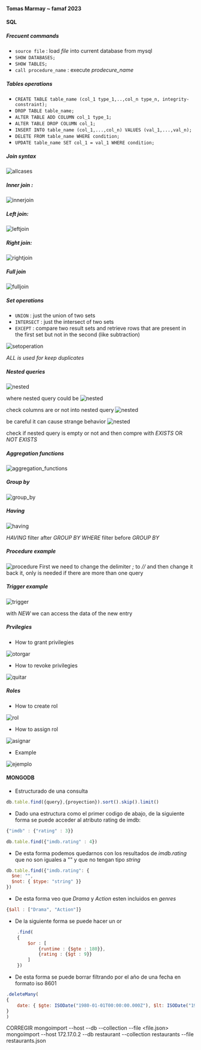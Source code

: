 #### Tomas Marmay ~ famaf 2023

#### SQL

##### Frecuent commands
- `source file` : load *file* into current database from mysql  
- `SHOW DATABASES;`
- `SHOW TABLES;`
- `call procedure_name` : execute *prodecure_name* 


##### Tables operations
- `CREATE TABLE table_name (col_1 type_1,..,col_n type_n, integrity-constraint);`
- `DROP TABLE table_name;`
- `ALTER TABLE ADD COLUMN col_1 type_1;`
- `ALTER TABLE DROP COLUMN col_1;` 
- `INSERT INTO table_name (col_1,...,col_n) VALUES (val_1,...,val_n);`
- `DELETE FROM table_name WHERE condition;`
- `UPDATE table_name SET col_1 = val_1 WHERE condition;`

##### Join syntax
![allcases](src/join.jpeg)

##### Inner join :
![innerjoin](src/inner_join.png) 

##### Left join:
![leftjoin](src/left_join.png)

##### Right join:
![rightjoin](src/right_join.png)

##### Full join 
![fulljoin](src/full_join.png)

##### Set operations
- `UNION` : just the union of two sets
- `INTERSECT` : just the intersect of two sets
- `EXCEPT` : compare two result sets and retrieve rows that are present in the first set but not in the second (like subtraction)
  
![setoperation](src/set_operation.png)

*ALL is used for keep duplicates*

##### Nested queries
![nested](src/nested1.png) 

where nested query could be 
![nested](src/nested2.png)

check columns are or not into nested query
![nested](src/nested3.png)

be careful it can cause strange behavior
![nested](src/nested4.png)

check if nested query is empty or not and then compre with *EXISTS* OR *NOT EXISTS*

##### Aggregation functions
![aggregation_functions](src/aggregation_functions.png)

##### Group by
![group_by](src/group_by.png)

##### Having
![having](src/having.png)

*HAVING* filter after *GROUP BY*
*WHERE* filter before *GROUP BY*

##### Procedure example
![procedure](src/prodecure.png)
First we need to change the delimiter *;* to *//* and then change it back it, only is needed if there are more than one query

##### Trigger example 
![trigger](src/trigger.png)

with *NEW* we can access the data of the new entry 

##### Prvilegies
- How to grant privilegies 
  
![otorgar](src/otorgar_privilegio.png)

- How to revoke privilegies
  
![quitar](src/revocar_privilegio.png)

##### Roles
- How to create rol
  
![rol](src/crear_rol.png)
- How to assign rol 
  
![asignar](src/asignar_rol.png)

- Example 
  
![ejemplo](src/asignar_rol.png)

#### MONGODB
- Estructurado de una consulta
```javascript
db.table.find({query},{proyection}).sort().skip().limit()
```
- Dado una estructura como el primer codigo de abajo, de la siguiente forma se puede acceder al atributo rating de imdb:
```javascript
{"imdb" : {"rating" : 3}}
```
```javascript
db.table.find({"imdb.rating" : 4})
```

- De esta forma podemos quedarnos con los resultados de *imdb.rating* que no son iguales a "" y que no tengan tipo *string*
```javascript
db.table.find({"imdb.rating": {
  $ne: "",
  $not: { $type: "string" }}
})
```
- De esta forma veo que *Drama* y *Action* esten incluidos en *genres*
```javascript
{$all : ["Drama", "Action"]} 
```
- De la siguiente forma se puede hacer un or 
```javascript
	.find(
	{
		$or : [
			{runtime : {$gte : 180}},
			{rating : {$gt : 9}}
		]
	})
```  
- De esta forma se puede borrar filtrando por el año de una fecha en formato iso 8601
```javascript
.deleteMany(
{
    date: { $gte: ISODate("1980-01-01T00:00:00.000Z"), $lt: ISODate("1981-01-01T00:00:00.000Z") }
}
)
```

CORREGIR 
mongoimport --host <host> --db <db name>  --collection <collection name> --file <file.json>
mongoimport --host 172.17.0.2 --db restaurant  --collection restaurants --file restaurants.json